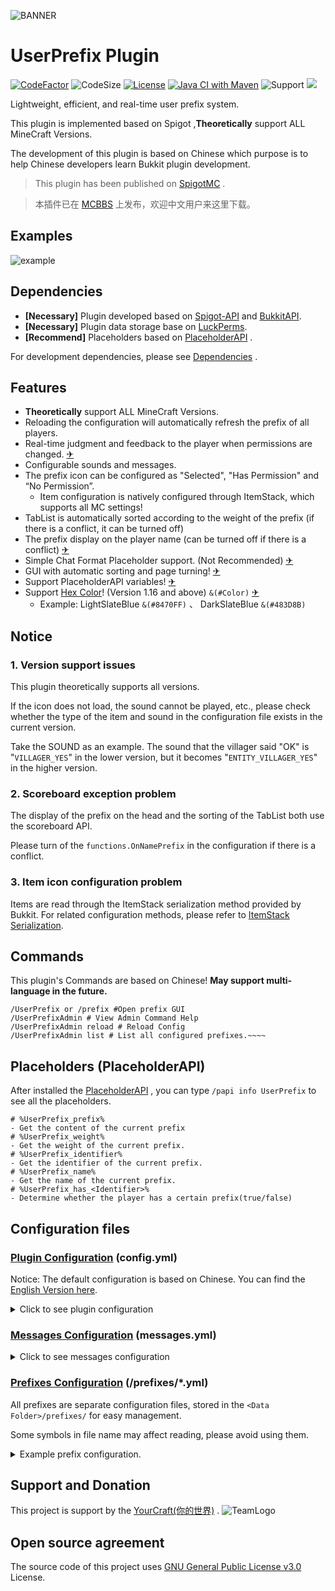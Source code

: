 ![BANNER](https://raw.githubusercontent.com/CarmJos/UserPrefix/master/img/banner.png)

# UserPrefix Plugin

[![CodeFactor](https://www.codefactor.io/repository/github/carmjos/userprefix/badge?s=b76fec1f64726b5f19989aace6adb5f85fdab840)](https://www.codefactor.io/repository/github/carmjos/userprefix)
![CodeSize](https://img.shields.io/github/languages/code-size/CarmJos/UserPrefix)
[![License](https://img.shields.io/github/license/CarmJos/UserPrefix)](https://opensource.org/licenses/GPL-3.0)
[![Java CI with Maven](https://github.com/CarmJos/UserPrefix/actions/workflows/maven.yml/badge.svg?branch=master)](https://github.com/CarmJos/UserPrefix/actions/workflows/maven.yml)
![Support](https://img.shields.io/badge/Minecraft-Java%201.8--Latest-yellow)
![](https://visitor-badge.glitch.me/badge?page_id=userprefix.readme)

Lightweight, efficient, and real-time user prefix system.

This plugin is implemented based on Spigot ,**Theoretically** support ALL MineCraft Versions.

The development of this plugin is based on Chinese which purpose is to help Chinese developers learn Bukkit plugin
development.

> This plugin has been published on [SpigotMC](https://www.spigotmc.org/resources/userprefix.96277/) .

> 本插件已在 [MCBBS](https://www.mcbbs.net/forum.php?mod=viewthread&tid=1261503) 上发布，欢迎中文用户来这里下载。

## Examples

![example](https://raw.githubusercontent.com/CarmJos/UserPrefix/master/img/using-example.png)

## Dependencies

- **[Necessary]** Plugin developed based on [Spigot-API](https://hub.spigotmc.org/stash/projects/SPIGOT)
  and [BukkitAPI](http://bukkit.org/).
- **[Necessary]** Plugin data storage base on  [LuckPerms](https://www.spigotmc.org/resources/luckperms.28140/).
- **[Recommend]** Placeholders based on [PlaceholderAPI](https://www.spigotmc.org/resources/6245/) .

For development dependencies, please see  [Dependencies](https://github.com/CarmJos/UserPrefix/network/dependencies) .

## Features

- **Theoretically** support ALL MineCraft Versions.
- Reloading the configuration will automatically refresh the prefix of all players.
- Real-time judgment and feedback to the player when permissions are
  changed. [✈](https://github.com/CarmJos/UserPrefix/blob/master/src/main/java/cc/carm/plugin/userprefix/listener/processor/UserNodeUpdateProcessor.java)
- Configurable sounds and messages.
- The prefix icon can be configured as "Selected", "Has Permission" and “No Permission”.
    - Item configuration is natively configured through ItemStack, which supports all MC settings!
- TabList is automatically sorted according to the weight of the prefix (if there is a conflict, it can be turned off)
- The prefix display on the player name (can be turned off if there is a
  conflict) [✈](https://github.com/CarmJos/UserPrefix/blob/master/src/main/java/cc/carm/plugin/userprefix/nametag/UserNameTag.java)
- Simple Chat Format Placeholder support. (Not
  Recommended) [✈](https://github.com/CarmJos/UserPrefix/blob/master/src/main/java/cc/carm/plugin/userprefix/listener/ChatListener.java)
- GUI with automatic sorting and page
  turning! [✈](https://github.com/CarmJos/UserPrefix/blob/master/src/main/java/cc/carm/plugin/userprefix/ui/PrefixSelectGUI.java)
- Support PlaceholderAPI
  variables! [✈](https://github.com/CarmJos/UserPrefix/blob/master/src/main/java/cc/carm/plugin/userprefix/hooker/UserPrefixExpansion.java)
- Support [Hex Color](https://www.hexcolortool.com/)! (Version 1.16 and
  above)  `&(#Color)` [✈](https://github.com/CarmJos/UserPrefix/blob/master/src/main/java/cc/carm/plugin/userprefix/util/ColorParser.java)
    - Example: LightSlateBlue `&(#8470FF)` 、 DarkSlateBlue `&(#483D8B)`

## Notice

### 1. Version support issues

This plugin theoretically supports all versions.

If the icon does not load, the sound cannot be played, etc., please check whether the type of the item and sound in the
configuration file exists in the current version.

Take the SOUND as an example. The sound that the villager said "OK" is "`VILLAGER_YES`" in the lower version, but it
becomes "`ENTITY_VILLAGER_YES`" in the higher version.

### 2. Scoreboard exception problem

The display of the prefix on the head and the sorting of the TabList both use the scoreboard API.

Please turn of the `functions.OnNamePrefix` in the configuration if there is a conflict.

### 3. Item icon configuration problem

Items are read through the ItemStack serialization method provided by Bukkit. For related configuration methods, please
refer to  [ItemStack Serialization](https://www.spigotmc.org/wiki/itemstack-serialization/).

## Commands

This plugin's Commands are based on Chinese!
**May support multi-language in the future.**

```text
/UserPrefix or /prefix #Open prefix GUI
/UserPrefixAdmin # View Admin Command Help
/UserPrefixAdmin reload # Reload Config
/UserPrefixAdmin list # List all configured prefixes.~~~~
```

## Placeholders (PlaceholderAPI)

After installed the [PlaceholderAPI](https://github.com/PlaceholderAPI/PlaceholderAPI) , you can
type `/papi info UserPrefix` to see all the placeholders.

```text
# %UserPrefix_prefix% 
- Get the content of the current prefix
# %UserPrefix_weight% 
- Get the weight of the current prefix.
# %UserPrefix_identifier% 
- Get the identifier of the current prefix.
# %UserPrefix_name% 
- Get the name of the current prefix.
# %UserPrefix_has_<Identifier>% 
- Determine whether the player has a certain prefix(true/false)
```

## Configuration files

### [Plugin Configuration](https://github.com/CarmJos/UserPrefix/blob/master/src/main/resources/en_US/config.yml) (config.yml)

Notice: The default configuration is based on Chinese. You can find
the [English Version here](https://github.com/CarmJos/UserPrefix/blob/master/src/main/resources/en_US/config.yml).

<details>
  <summary>Click to see plugin configuration</summary>

```yaml
version: ${project.version} # DO NOT EDIT IT

debug: false #DEBUG OUT PUT

custom-storage:
  # Custom storage location
  # default location is "./prefixes"
  # Support absolute file path , such as "/etc/minecraft/configurations/prefixes/"
  enable: false
  path: "prefixes/" # Must be a folder!

GUI:
  title: "&f&lMy Prefixes List" # Title of the GUI
  items:
    next-page: # only show has next page
      ==: org.bukkit.inventory.ItemStack
      type: ARROW
      meta:
        ==: ItemMeta
        meta-type: UNSPECIFIC
        display-name: "§fNext Page"
        lore:
          - ""
          - "§fRight-Click to the last page"
    previous-page: # only show has previous page
      ==: org.bukkit.inventory.ItemStack
      type: ARROW
      meta:
        ==: ItemMeta
        meta-type: UNSPECIFIC
        display-name: "§fPrevious Page"
        lore:
          - ""
          - "§fRight-Click to the first page"

functions:
  # Whether to add a prefix to the top of the head,
  # this method uses the scoreboard above the head,
  # please turn it off if there is a conflict.
  OnNamePrefix: true
  # Automatic prefix select.
  # When the player does not choose a prefix by himself,
  # the prefix with the highest weight will be used~~~~ automatically
  autoUsePrefix: true
  chat:
    # Chat Function
    # - I recommend using other chat plugins instead of using this plugin,
    # - this plugin only provides very basic chat format placeholders.
    # - Notice that: format must has “%1$s” and “%2$s” for PlayerName and Message (Bukkit Chat Event)
    enable: false
    format: "<%UserPrefix_prefix%%1$s> %2$s"

Sounds:
  # Format is [SOUND_NAME:Volume:Pitch] or [SOUND_NAME:Volume] or [SOUND_NAME]
  openGUI: "BLOCK_NOTE_BLOCK_PLING:1:1"
  guiClick: "UI_BUTTON_CLICK"
  prefixChange: "ENTITY_VILLAGER_YES"
  prefixExpired: "ENTITY_VILLAGER_NO"

# The default prefix's weight is 0.
defaultPrefix:
  name: "Default prefix"
  content: "&b"
  itemNotUsing:
    ==: org.bukkit.inventory.ItemStack
    type: NAME_TAG
    meta:
      ==: ItemMeta
      meta-type: UNSPECIFIC
      display-name: "§fThe default prefix §f(Click to select)"
      lore:
        - ""
        - "§a➥ Click to use"
  itemUsing:
    ==: org.bukkit.inventory.ItemStack
    type: NAME_TAG
    meta:
      ==: ItemMeta
      meta-type: UNSPECIFIC
      display-name: "§fThe default prefix"
      lore:
        - ""
        - "§a✔ Selected"
```

</details>

### [Messages Configuration](https://github.com/CarmJos/UserPrefix/blob/master/src/main/resources/en_US/messages.yml)  (messages.yml)

<details>
  <summary>Click to see messages configuration</summary>

```yaml
selected:
  - "&7You have selected the  &f%(name) &7as current prefix."
expired:
  - "&7Your prefix &f%(oldName) &7has expired,"
  - "&7Now the prefix is changed to &f%(newName) &7."
removed:
  - "&7Your using prefix has been removed, now the prefix is changed to &f%(newName) &7."
reload:
  - "&a&lReload completed！&7costs &f%(time)ms&7."
help:
  - "&3&lUserPrefixAdmin &fHelp"
  - "&8#/upa&f list"
  - "&8- &7Show configured prefixes."
  - "&8#/upa&f reload"
  - "&8- &7Reload configuration."
list-title:
  - "&3&lUserPrefixAdmin &fList"
list-value:
  - "&8#%(weight) &f%(identifier)"
  - "&8- &7Name &r%(name) &7Perm &r%(permission)"
  - "&8- &7Example&r %(content) %(sender_name)"

```

</details>

### [Prefixes Configuration](https://github.com/CarmJos/UserPrefix/blob/master/src/main/resources/en_US/example-prefix.yml) (/prefixes/*.yml)

All prefixes are separate configuration files, stored in the `<Data Folder>/prefixes/` for easy management.

Some symbols in file name may affect reading, please avoid using them.

<details>
  <summary>Example prefix configuration.</summary>

```yaml
# identifier [Necessary]
# This will be used for data-storage.
identifier: "pro"

# Name [Necessary]
# Use in messages.
name: "&b&lPro&b"

# Content [Necessary]
# Use in Placeholders
content: "§b§lPro §b"

# Weight [Necessary]
# used for sorting in the GUI and TabList
# In GUI : the larger is displayed at the back
# At TabList : the larger is displayed at the top
weight: 1

# Permission [Unnecessary]
# If there is no permission for detection, everyone can use it,
# which means there is no need to configure "itemNoPermission"
# (because it is impossible to display items without permission at all)
permission: "yc.vip"

# itemHasPermission  [Necessary]
# This Item will be displayed when player has permission
itemHasPermission:
  ==: org.bukkit.inventory.ItemStack
  type: DIAMOND
  meta:
    ==: org.bukkit.inventory.ItemStack
      type: DIAMOND
      meta:
        ==: ItemMeta
        meta-type: UNSPECIFIC
        display-name: "§b§lVIP Prefix"
        lore:
          - ""
          - "§a➥ Click to  use"

# itemUsing [Unnecessary]
# This Item will be displayed when the prefix is selected.
# If there is no such configuration, it will automatically display "itemHasPermission".
itemUsing:
  ==: org.bukkit.inventory.ItemStack
    type: DIAMOND
    meta:
      ==: ItemMeta
      meta-type: UNSPECIFIC
      display-name: "§b§lVIP Prefix"
      enchants:
        PROTECTION_ENVIRONMENTAL: 1 #Add an enchantment so it looks like it’s selected
      lore:
        - ""
        - "§a✔ Selected"

# itemNoPermission [Unnecessary]
# If player doesn't have the permission,this item will be displayed.
# If this item is not configured, it will not be displayed in the GUI when the player does not have permission to use it.
itemNoPermission:
  ==: org.bukkit.inventory.ItemStack
    type: INK_SACK
    damage: 8
    meta:
      ==: ItemMeta
      meta-type: UNSPECIFIC
      display-name: "§b§lVIP §c(Buy it!)"
      lore:
        - ""
        - "§e✯ Buy the VIP to use it!"
```

</details>

## Support and Donation

This project is support by the  [YourCraft(你的世界)](https://www.ycraft.cn) .
![TeamLogo](https://raw.githubusercontent.com/CarmJos/UserPrefix/master/img/team-logo.png)

## Open source agreement

The source code of this project uses  [GNU General Public License v3.0](https://opensource.org/licenses/GPL-3.0)
License.

